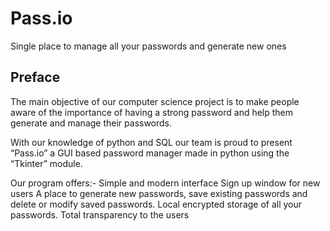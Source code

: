 # Pass.io

Single place to manage all your passwords and generate new ones


## Preface

The main objective of our computer science project is to make people aware of the importance of having a strong password and help them generate and manage their passwords.

With our knowledge of python and SQL our team is proud to present “Pass.io” a GUI based password manager made in python using the “Tkinter” module.

Our program offers:-
Simple and modern interface
Sign up window for new users
A place to generate new passwords, save existing passwords and delete or modify saved passwords.
Local encrypted storage of all your passwords.
Total transparency to the users
